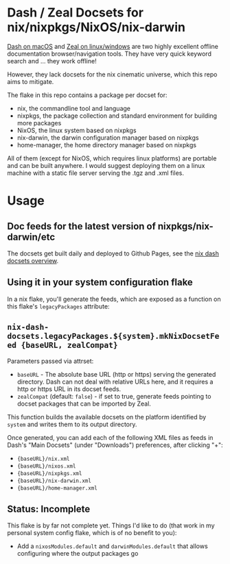 # Dash / Zeal Docsets for nix/nixpkgs/NixOS/nix-darwin

[Dash on macOS](https://kapeli.com/dash) and [Zeal on linux/windows](https://zealdocs.org/) are two highly excellent offline documentation browser/navigation tools. They have very quick keyword search and ... they work offline!

However, they lack docsets for the nix cinematic universe, which this repo aims to mitigate.

The flake in this repo contains a package per docset for:

- nix, the commandline tool and language
- nixpkgs, the package collection and standard environment for building more packages
- NixOS, the linux system based on nixpkgs
- nix-darwin, the darwin configuration manager based on nixpkgs
- home-manager, the home directory manager based on nixpkgs

All of them (except for NixOS, which requires linux platforms) are portable and can be built anywhere. I would suggest deploying them on a linux machine with a static file server serving the .tgz and .xml files.

# Usage

## Doc feeds for the latest version of nixpkgs/nix-darwin/etc

The docsets get built daily and deployed to Github Pages, see the [nix dash docsets overview](https://boinkor-net.github.io/nix-dash-docsets/).

## Using it in your system configuration flake

In a nix flake, you'll generate the feeds, which are exposed as a function on this flake's `legacyPackages` attribute:

## `nix-dash-docsets.legacyPackages.${system}.mkNixDocsetFeed {baseURL, zealCompat}`

Parameters passed via attrset:

- `baseURL` - The absolute base URL (http or https) serving the generated directory. Dash can not deal with relative URLs here, and it requires a http or https URL in its docset feeds.
- `zealCompat` (default: `false`) - if set to true, generate feeds pointing to docset packages that can be imported by Zeal.

This function builds the available docsets on the platform identified by `system` and writes them to its output directory.

Once generated, you can add each of the following XML files as feeds in Dash's "Main Docsets" (under "Downloads") preferences, after clicking "+":

- `{baseURL}/nix.xml`
- `{baseURL}/nixos.xml`
- `{baseURL}/nixpkgs.xml`
- `{baseURL}/nix-darwin.xml`
- `{baseURL}/home-manager.xml`

## Status: Incomplete

This flake is by far not complete yet. Things I'd like to do (that work in my personal system config flake, which is of no benefit to you):

- Add a `nixosModules.default` and `darwinModules.default` that allows configuring where the output packages go
